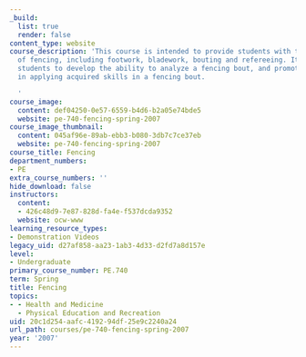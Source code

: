 ```yaml
---
_build:
  list: true
  render: false
content_type: website
course_description: 'This course is intended to provide students with the fundamentals
  of fencing, including footwork, bladework, bouting and refereeing. It will allow
  students to develop the ability to analyze a fencing bout, and promotes creativity
  in applying acquired skills in a fencing bout.

  '
course_image:
  content: def04250-0e57-6559-b4d6-b2a05e74bde5
  website: pe-740-fencing-spring-2007
course_image_thumbnail:
  content: 045af96e-89ab-ebb3-b080-3db7c7ce37eb
  website: pe-740-fencing-spring-2007
course_title: Fencing
department_numbers:
- PE
extra_course_numbers: ''
hide_download: false
instructors:
  content:
  - 426c48d9-7e87-828d-fa4e-f537dcda9352
  website: ocw-www
learning_resource_types:
- Demonstration Videos
legacy_uid: d27af858-aa23-1ab3-4d33-d2fd7a8d157e
level:
- Undergraduate
primary_course_number: PE.740
term: Spring
title: Fencing
topics:
- - Health and Medicine
  - Physical Education and Recreation
uid: 20c1d254-aafc-4192-94df-25e9c2240a24
url_path: courses/pe-740-fencing-spring-2007
year: '2007'
---
```

